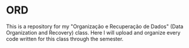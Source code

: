 # ORD

This is a repository for my "Organização e Recuperação de Dados" (Data Organization and Recovery) class.
Here I will upload and organize every code written for this class through the semester.
